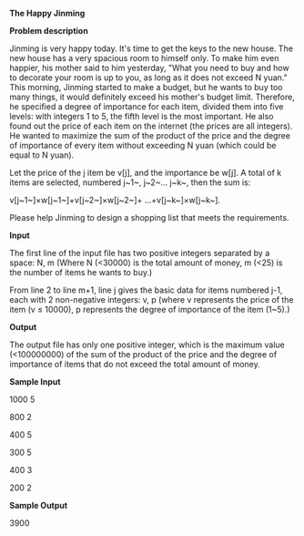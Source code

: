 **The Happy Jinming**

**Problem description**

Jinming is very happy today. It's time to get the keys to the new house. The new house has a very spacious room to himself only. To make him even happier, his mother said to him yesterday, "What you need to buy and how to decorate your room is up to you, as long as it does not exceed N yuan." This morning, Jinming started to make a budget, but he wants to buy too many things, it would definitely exceed his mother's budget limit. Therefore, he specified a degree of importance for each item, divided them into five levels: with integers 1 to 5, the fifth level is the most important. He also found out the price of each item on the internet (the prices are all integers). He wanted to maximize the sum of the product of the price and the degree of importance of every item without exceeding N yuan (which could be equal to N yuan).

Let the price of the j item be v\[j\], and the importance be w\[j\]. A total of k items are selected, numbered j~1~, j~2~\... j~k~, then the sum is:

v\[j~1~\]×w\[j~1~\]+v\[j~2~\]×w\[j~2~\]+ ...+v\[j~k~\]×w\[j~k~\].

Please help Jinming to design a shopping list that meets the requirements.

**Input**

The first line of the input file has two positive integers separated by a space: N, m (Where N (\<30000) is the total amount of money, m (\<25) is the number of items he wants to buy.)

From line 2 to line m+1, line j gives the basic data for items numbered j-1, each with 2 non-negative integers: v, p (where v represents the price of the item (v ≤ 10000), p represents the degree of importance of the item (1\~5).)

**Output**

The output file has only one positive integer, which is the maximum value (\<100000000) of the sum of the product of the price and the degree of importance of items that do not exceed the total amount of money.

**Sample Input**

1000 5

800 2

400 5

300 5

400 3

200 2

**Sample Output**

3900
